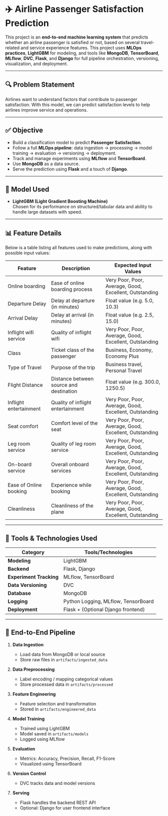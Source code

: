 # ✈️ Airline Passenger Satisfaction Prediction

This project is an **end-to-end machine learning system** that predicts whether an airline passenger is satisfied or not, based on several travel-related and service experience features. This project uses **MLOps practices**, **LightGBM** for modeling, and tools like **MongoDB**, **TensorBoard**, **MLflow**, **DVC**, **Flask**, and **Django** for full pipeline orchestration, versioning, visualization, and deployment.

---

## 🔍 Problem Statement

Airlines want to understand factors that contribute to passenger satisfaction. With this model, we can predict satisfaction levels to help airlines improve service and operations.

---

## ✅ Objective

- Build a classification model to predict **Passenger Satisfaction**.
- Follow a full **MLOps pipeline**: data ingestion → processing → model training → evaluation → versioning → deployment.
- Track and manage experiments using **MLflow** and **TensorBoard**.
- Use **MongoDB** as a data source.
- Serve the prediction using **Flask** and a touch of **Django**.

---

## 🧠 Model Used

- **LightGBM (Light Gradient Boosting Machine)**  
Chosen for its performance on structured/tabular data and ability to handle large datasets with speed.

---

## 📊 Feature Details

Below is a table listing all features used to make predictions, along with possible input values:

| Feature                    | Description                            | Expected Input Values                                             |
|---------------------------|----------------------------------------|-------------------------------------------------------------------|
| Online boarding           | Ease of online boarding process        | Very Poor, Poor, Average, Good, Excellent, Outstanding            |
| Departure Delay           | Delay at departure (in minutes)        | Float value (e.g. 5.0, 10.3)                                      |
| Arrival Delay             | Delay at arrival (in minutes)          | Float value (e.g. 2.5, 15.0)                                      |
| Inflight wifi service     | Quality of inflight wifi               | Very Poor, Poor, Average, Good, Excellent, Outstanding            |
| Class                     | Ticket class of the passenger          | Business, Economy, Economy Plus                                   |
| Type of Travel            | Purpose of the trip                    | Business travel, Personal Travel                                  |
| Flight Distance           | Distance between source and destination| Float value (e.g. 300.0, 1250.5)                                   |
| Inflight entertainment    | Quality of inflight entertainment      | Very Poor, Poor, Average, Good, Excellent, Outstanding            |
| Seat comfort              | Comfort level of the seat              | Very Poor, Poor, Average, Good, Excellent, Outstanding            |
| Leg room service          | Quality of leg room service            | Very Poor, Poor, Average, Good, Excellent, Outstanding            |
| On-board service          | Overall onboard services               | Very Poor, Poor, Average, Good, Excellent, Outstanding            |
| Ease of Online booking    | Experience while booking               | Very Poor, Poor, Average, Good, Excellent, Outstanding            |
| Cleanliness               | Cleanliness of the plane               | Very Poor, Poor, Average, Good, Excellent, Outstanding            |

---

## 🧰 Tools & Technologies Used

| Category               | Tools/Technologies                          |
|------------------------|---------------------------------------------|
| **Modeling**           | LightGBM                                    |
| **Backend**            | Flask, Django                               |
| **Experiment Tracking**| MLflow, TensorBoard                         |
| **Data Versioning**    | DVC                                          |
| **Database**           | MongoDB                                     |
| **Logging**            | Python Logging, MLflow, TensorBoard         |
| **Deployment**         | Flask + (Optional Django frontend)      |

---

## 🚀 End-to-End Pipeline

1. **Data Ingestion**
   - Load data from MongoDB or local source
   - Store raw files in `artifacts/ingested_data`

2. **Data Preprocessing**
   - Label encoding / mapping categorical values
   - Store processed data in `artifacts/processed`

3. **Feature Engineering**
   - Feature selection and transformation
   - Stored in `artifacts/engineered_data`

4. **Model Training**
   - Trained using LightGBM
   - Model saved in `artifacts/models`
   - Logged using MLflow

5. **Evaluation**
   - Metrics: Accuracy, Precision, Recall, F1-Score
   - Visualized using TensorBoard

6. **Version Control**
   - DVC tracks data and model versions

7. **Serving**
   - Flask handles the backend REST API
   - Optional: Django for user frontend interface

